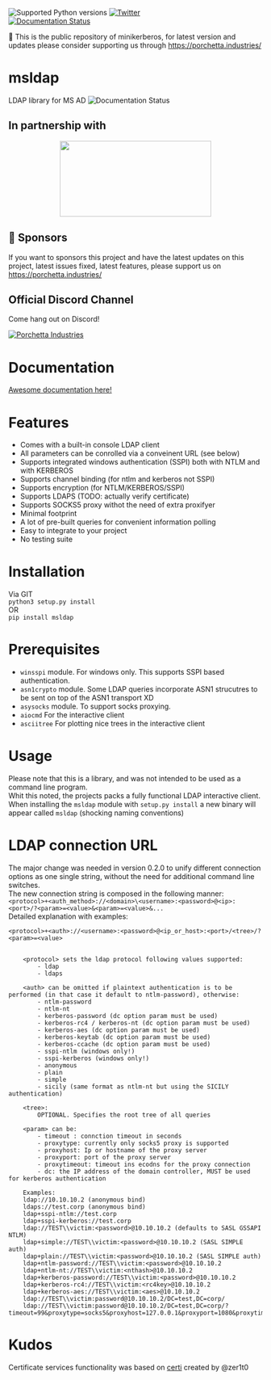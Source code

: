![Supported Python versions](https://img.shields.io/badge/python-3.6+-blue.svg) [![Twitter](https://img.shields.io/twitter/follow/skelsec?label=skelsec&style=social)](https://twitter.com/intent/follow?screen_name=skelsec)  
[![Documentation Status](https://readthedocs.org/projects/msldap/badge/?version=latest)](https://msldap.readthedocs.io/en/latest/?badge=latest)

:triangular_flag_on_post: This is the public repository of minikerberos, for latest version and updates please consider supporting us through https://porchetta.industries/

# msldap
LDAP library for MS AD
![Documentation Status](https://user-images.githubusercontent.com/19204702/81515211-3761e880-9333-11ea-837f-bcbe2a67ee48.gif )

## In partnership with

<p align="center"><img height=150 width=300 src="https://user-images.githubusercontent.com/5151193/99304058-1cef5700-280f-11eb-8642-1f9553808d2d.png"/></p>

## :triangular_flag_on_post: Sponsors

If you want to sponsors this project and have the latest updates on this project, latest issues fixed, latest features, please support us on https://porchetta.industries/

## Official Discord Channel

Come hang out on Discord!

[![Porchetta Industries](https://discordapp.com/api/guilds/736724457258745996/widget.png?style=banner3)](https://discord.gg/ycGXUxy)


# Documentation
[Awesome documentation here!](https://msldap.readthedocs.io/en/latest/)

# Features
 - Comes with a built-in console LDAP client
 - All parameters can be conrolled via a conveinent URL (see below)
 - Supports integrated windows authentication (SSPI) both with NTLM and with KERBEROS
 - Supports channel binding (for ntlm and kerberos not SSPI)
 - Supports encryption (for NTLM/KERBEROS/SSPI)
 - Supports LDAPS (TODO: actually verify certificate)
 - Supports SOCKS5 proxy withot the need of extra proxifyer
 - Minimal footprint
 - A lot of pre-built queries for convenient information polling
 - Easy to integrate to your project
 - No testing suite

# Installation
Via GIT  
`python3 setup.py install`  
OR  
`pip install msldap`

# Prerequisites
 - `winsspi` module. For windows only. This supports SSPI based authentication.  
 - `asn1crypto` module. Some LDAP queries incorporate ASN1 strucutres to be sent on top of the ASN1 transport XD
 - `asysocks` module. To support socks proxying.
 - `aiocmd` For the interactive client
 - `asciitree` For plotting nice trees in the interactive client
 
# Usage
Please note that this is a library, and was not intended to be used as a command line program.  
Whit this noted, the projects packs a fully functional LDAP interactive client. When installing the `msldap` module with `setup.py install` a new binary will appear called `msldap` (shocking naming conventions)  

# LDAP connection URL
The major change was needed in version 0.2.0 to unify different connection options as one single string, without the need for additional command line switches.  
The new connection string is composed in the following manner:  
`<protocol>+<auth_method>://<domain>\<username>:<password>@<ip>:<port>/?<param>=<value>&<param>=<value>&...`  
Detailed explanation with examples:  
```	
<protocol>+<auth>://<username>:<password>@<ip_or_host>:<port>/<tree>/?<param>=<value>


	<protocol> sets the ldap protocol following values supported:
		- ldap
		- ldaps
		
	<auth> can be omitted if plaintext authentication is to be performed (in that case it default to ntlm-password), otherwise:
		- ntlm-password
		- ntlm-nt
		- kerberos-password (dc option param must be used)
		- kerberos-rc4 / kerberos-nt (dc option param must be used)
		- kerberos-aes (dc option param must be used)
		- kerberos-keytab (dc option param must be used)
		- kerberos-ccache (dc option param must be used)
		- sspi-ntlm (windows only!)
		- sspi-kerberos (windows only!)
		- anonymous
		- plain
		- simple
		- sicily (same format as ntlm-nt but using the SICILY authentication)
		
	<tree>:
		OPTIONAL. Specifies the root tree of all queries
		
	<param> can be:
		- timeout : connction timeout in seconds
		- proxytype: currently only socks5 proxy is supported
		- proxyhost: Ip or hostname of the proxy server
		- proxyport: port of the proxy server
		- proxytimeout: timeout ins ecodns for the proxy connection
		- dc: the IP address of the domain controller, MUST be used for kerberos authentication

	Examples:
	ldap://10.10.10.2 (anonymous bind)
	ldaps://test.corp (anonymous bind)
	ldap+sspi-ntlm://test.corp
	ldap+sspi-kerberos://test.corp
	ldap://TEST\\victim:<password>@10.10.10.2 (defaults to SASL GSSAPI NTLM)
	ldap+simple://TEST\\victim:<password>@10.10.10.2 (SASL SIMPLE auth)
	ldap+plain://TEST\\victim:<password>@10.10.10.2 (SASL SIMPLE auth)
	ldap+ntlm-password://TEST\\victim:<password>@10.10.10.2
	ldap+ntlm-nt://TEST\\victim:<nthash>@10.10.10.2
	ldap+kerberos-password://TEST\\victim:<password>@10.10.10.2
	ldap+kerberos-rc4://TEST\\victim:<rc4key>@10.10.10.2
	ldap+kerberos-aes://TEST\\victim:<aes>@10.10.10.2
	ldap://TEST\\victim:password@10.10.10.2/DC=test,DC=corp/
	ldap://TEST\\victim:password@10.10.10.2/DC=test,DC=corp/?timeout=99&proxytype=socks5&proxyhost=127.0.0.1&proxyport=1080&proxytimeout=44
```

# Kudos
Certificate services functionality was based on [certi](https://github.com/zer1t0/certi) created by @zer1t0
